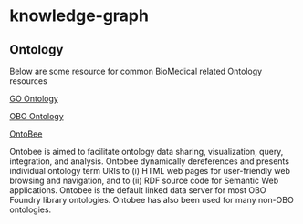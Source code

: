 # knowledge-graph

## Ontology

Below are some resource for common BioMedical related Ontology resources

[GO Ontology](http://geneontology.org/)

[OBO Ontology](https://obofoundry.org/)


[OntoBee](https://ontobee.org/)

Ontobee is aimed to facilitate ontology data sharing, visualization, query, integration, and analysis. Ontobee dynamically dereferences and presents individual ontology term URIs to (i) HTML web pages for user-friendly web browsing and navigation, and to (ii) RDF source code for Semantic Web applications. Ontobee is the default linked data server for most OBO Foundry library ontologies. Ontobee has also been used for many non-OBO ontologies.